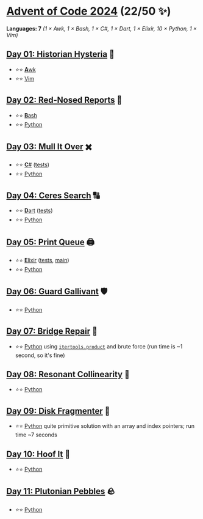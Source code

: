 # [Advent of Code 2024](https://adventofcode.com/2024) (22/50 ✨)

**Languages: 7** *(1 × Awk, 1 × Bash, 1 × C#, 1 × Dart, 1 × Elixir,
10 × Python, 1 × Vim)*

## [Day 01: Historian Hysteria](https://adventofcode.com/2024/day/1) 📜
  - ⭐⭐ [**A**wk](day-01-awk/aoc.awk)
  - ⭐⭐ [Vim](../vim/2024/day-01/aoc.vim)

## [Day 02: Red-Nosed Reports](https://adventofcode.com/2024/day/2) 🔴
  - ⭐⭐ [**B**ash](day-02-bash/aoc.bash)
  - ⭐⭐ [Python](day-02-python/aoc.py)

## [Day 03: Mull It Over](https://adventofcode.com/2024/day/3) ✖️
  - ⭐⭐ [**C**#](day-03-csharp/AoC.cs) ([tests](day-03-csharp/AoCTests.cs))
  - ⭐⭐ [Python](day-03-python/aoc.py)

## [Day 04: Ceres Search](https://adventofcode.com/2024/day/4) 🔠
  - ⭐⭐ [**D**art](day-04-dart/lib/aoc.dart) 
    ([tests](day-04-dart/test/aoc_test.dart))
  - ⭐⭐ [Python](day-04-python/aoc.py)

## [Day 05: Print Queue](https://adventofcode.com/2024/day/5) 🖨️
  - ⭐⭐ [**E**lixir](day-05-elixir/lib/aoc.ex) 
    ([tests](day-05-elixir/test/aoc_test.exs),
    [main](day-05-elixir/lib/main.ex))
  - ⭐⭐ [Python](day-05-python/aoc.py)

## [Day 06: Guard Gallivant](https://adventofcode.com/2024/day/6) 🛡️
  - ⭐⭐ [Python](day-06-python/aoc.py)

## [Day 07: Bridge Repair](https://adventofcode.com/2024/day/7) 🌉
  - ⭐⭐ [Python](day-07-python/aoc.py) using
    [`itertools.product`](https://docs.python.org/3/library/itertools.html#itertools.product)
    and brute force (run time is ~1 second, so it's fine)

## [Day 08: Resonant Collinearity](https://adventofcode.com/2024/day/8) 📡
  - ⭐⭐ [Python](day-08-python/aoc.py)

## [Day 09: Disk Fragmenter](https://adventofcode.com/2024/day/9) 💾
  - ⭐⭐ [Python](day-09-python/aoc.py) quite primitive solution with an array
    and index pointers; run time ~7 seconds

## [Day 10: Hoof It](https://adventofcode.com/2024/day/10) 🌋
  - ⭐⭐ [Python](day-10-python/aoc.py)

## [Day 11: Plutonian Pebbles](https://adventofcode.com/2024/day/11) 🪨
  - ⭐⭐ [Python](day-11-python/aoc.py)
